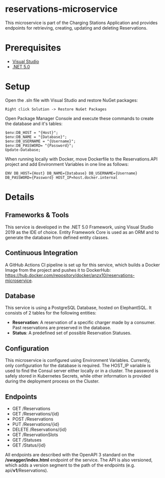 # reservations-microservice

This microservice is part of the Charging Stations Application and provides endpoints for retrieving, creating, updating and deleting Reservations.

# Prerequisites

- [Visual Studio](https://visualstudio.microsoft.com/vs/)
- [.NET 5.0](https://dotnet.microsoft.com/en-us/download/dotnet/5.0)

# Setup

Open the .sln file with Visual Studio and restore NuGet packages:

    Right click Solution -> Restore NuGet Packages

Open Package Manager Console and execute these commands to create the database and it's tables:

    $env:DB_HOST = "{Host}";
    $env:DB_NAME = "{Database}";
    $env:DB_USERNAME = "{Username}";
    $env:DB_PASSWORD= "{Password}";
    Update-Database;

When running locally with Docker, move Dockerfile to the Reservations.API project and add Environment Variables in one line as follows:

    ENV DB_HOST={Host} DB_NAME={Database} DB_USERNAME={Username} DB_PASSWORD={Password} HOST_IP=host.docker.internal


# Details

## Frameworks & Tools

This service is developed in the .NET 5.0 Framework, using Visual Studio 2019 as the IDE of choice. Entity Framework Core is used as an ORM and to generate the database from defined entity classes.

## Continuous Integration

A GitHub Actions CI pipeline is set up for this service, which builds a Docker Image from the project and pushes it to DockerHub: https://hub.docker.com/repository/docker/anzx10/reservations-microservice.

## Database

This service is using a PostgreSQL Database, hosted on ElephantSQL. It consists of 2 tables for the following entities:
- **Reservation**: A reservation of a specific charger made by a consumer. Past reservations are preserved in the database.
- **Status**: A predefined set of possible Reservation Statuses.

## Configuration

This microservice is configured using Environment Variables. Currently, only configuration for the database is required. The HOST_IP variable is used to find the Consul server either locally or in a cluster. The password is safely stored in Kubernetes Secrets, while other information is provided during the deployment process on the Cluster.

## Endpoints

- GET /Reservations
- GET /Reservations/{id}
- POST /Reservations
- PUT /Reservations/{id}
- DELETE /Reservations/{id}
- GET /ReservationSlots
- GET /Statuses
- GET /Status/{id}

All endpoints are described with the OpenAPI 3 standard on the **/swagger/index.html** endpoint of the service. The API is also versioned, which adds a version segment to the path of the endpoints (e.g. api/**v1**/Reservations).
